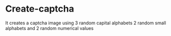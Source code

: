 # Create-captcha
It creates a captcha image using 3 random capital alphabets 2 random small alphabets and 2 random numerical values
